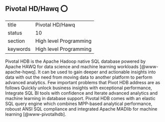 ## Pivotal HD/Hawq :o:


|          |                        |
| -------- | ---------------------- |
| title    | Pivotal HD/Hawq        | 
| status   | 10                     |
| section  | High level Programming |
| keywords | High level Programming |



Pivotal HDB is the Apache Hadoop native SQL database powered by Apache
HAWQ for data science and machine learning workloads
[@www-apache-hqwq]. It can be used to gain deeper and actionable
insights into data with out the need from moving data to another
platform to perform advanced analytics. Few important problems that
Pivot HDB address are as follows Quickly unlock business insights with
exceptional performance, Integrate SQL BI tools with confidence and
Iterate advanced analytics and machine learning in database
support. Pivotal HDB comes with an elastic SQL query engine which
combines MPP-based analytical performance, roboust ANSI SQL compliance
and integrated Apache MADlib for machine learning
[@www-pivotalhdb].


     
